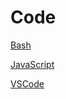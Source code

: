 # Code

[Bash](Code%209e3ba6d530974cc48dc69948a596ee81/Bash%2045c11440360146f5871ada1fb39bea9b.md)

[JavaScript](Code%209e3ba6d530974cc48dc69948a596ee81/JavaScript%2086a773c8ee0d45bea8e6716192228603.md)

[VSCode](Code%209e3ba6d530974cc48dc69948a596ee81/VSCode%20b6a4e9199851423d85ab12157574dd31.md)